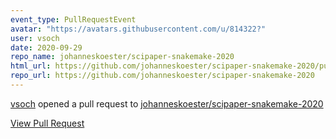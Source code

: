 ```yaml
---
event_type: PullRequestEvent
avatar: "https://avatars.githubusercontent.com/u/814322?"
user: vsoch
date: 2020-09-29
repo_name: johanneskoester/scipaper-snakemake-2020
html_url: https://github.com/johanneskoester/scipaper-snakemake-2020/pull/6
repo_url: https://github.com/johanneskoester/scipaper-snakemake-2020
---
```


<a href='https://github.com/vsoch' target='_blank'>vsoch</a> opened a pull request to <a href='https://github.com/johanneskoester/scipaper-snakemake-2020' target='_blank'>johanneskoester/scipaper-snakemake-2020</a>

<a href='https://github.com/johanneskoester/scipaper-snakemake-2020/pull/6' target='_blank'>View Pull Request</a>